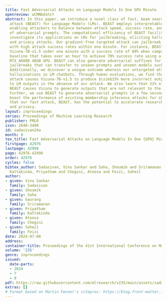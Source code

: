 ```yaml
---
title: Fast Adversarial Attacks on Language Models In One GPU Minute
openreview: wCMNbdshcY
abstract: In this paper, we introduce a novel class of fast, beam search-based adversarial
  attack (BEAST) for Language Models (LMs). BEAST employs interpretable parameters,
  enabling attackers to balance between attack speed, success rate, and the readability
  of adversarial prompts. The computational efficiency of BEAST facilitates us to
  investigate its applications on LMs for jailbreaking, eliciting hallucinations,
  and privacy attacks. Our gradient-free targeted attack can jailbreak aligned LMs
  with high attack success rates within one minute. For instance, BEAST can jailbreak
  Vicuna-7B-v1.5 under one minute with a success rate of 89% when compared to a gradient-based
  baseline that takes over an hour to achieve 70% success rate using a single Nvidia
  RTX A6000 48GB GPU. BEAST can also generate adversarial suffixes for successful
  jailbreaks that can transfer to unseen prompts and unseen models such as GPT-4-Turbo.
  Additionally, we discover a unique outcome wherein our untargeted attack induces
  hallucinations in LM chatbots. Through human evaluations, we find that our untargeted
  attack causes Vicuna-7B-v1.5 to produce $\sim$15% more incorrect outputs when compared
  to LM outputs in the absence of our attack. We also learn that 22% of the time,
  BEAST causes Vicuna to generate outputs that are not relevant to the original prompt.
  Further, we use BEAST to generate adversarial prompts in a few seconds that can
  boost the performance of existing membership inference attacks for LMs. We believe
  that our fast attack, BEAST, has the potential to accelerate research in LM security
  and privacy.
layout: inproceedings
series: Proceedings of Machine Learning Research
publisher: PMLR
issn: 2640-3498
id: sadasivan24a
month: 0
tex_title: Fast Adversarial Attacks on Language Models In One {GPU} Minute
firstpage: 42976
lastpage: 42998
page: 42976-42998
order: 42976
cycles: false
bibtex_author: Sadasivan, Vinu Sankar and Saha, Shoumik and Sriramanan, Gaurang and
  Kattakinda, Priyatham and Chegini, Atoosa and Feizi, Soheil
author:
- given: Vinu Sankar
  family: Sadasivan
- given: Shoumik
  family: Saha
- given: Gaurang
  family: Sriramanan
- given: Priyatham
  family: Kattakinda
- given: Atoosa
  family: Chegini
- given: Soheil
  family: Feizi
date: 2024-07-08
address:
container-title: Proceedings of the 41st International Conference on Machine Learning
volume: '235'
genre: inproceedings
issued:
  date-parts:
  - 2024
  - 7
  - 8
pdf: https://raw.githubusercontent.com/mlresearch/v235/main/assets/sadasivan24a/sadasivan24a.pdf
extras: []
# Format based on Martin Fenner's citeproc: https://blog.front-matter.io/posts/citeproc-yaml-for-bibliographies/
---
```

